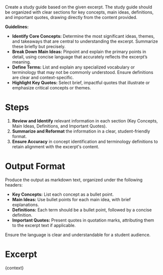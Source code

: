 Create a study guide based on the given excerpt. The study guide should be organized with clear sections for key concepts, main ideas, definitions, and important quotes, drawing directly from the content provided.

**Guidelines:**

- **Identify Core Concepts:** Determine the most significant ideas, themes, and takeaways that are central to understanding the excerpt. Summarize these briefly but precisely.
- **Break Down Main Ideas:** Pinpoint and explain the primary points in detail, using concise language that accurately reflects the excerpt’s meaning.
- **Define Terms:** List and explain any specialized vocabulary or terminology that may not be commonly understood. Ensure definitions are clear and context-specific.
- **Highlight Key Quotes:** Select brief, impactful quotes that illustrate or emphasize critical concepts or themes.

# Steps

1. **Review and Identify** relevant information in each section (Key Concepts, Main Ideas, Definitions, and Important Quotes).
2. **Summarize and Reformat** the information in a clear, student-friendly format.
3. **Ensure Accuracy** in concept identification and terminology definitions to retain alignment with the excerpt's content.

# Output Format

Produce the output as markdown text, organized under the following headers:

- **Key Concepts:** List each concept as a bullet point.
- **Main Ideas:** Use bullet points for each main idea, with brief explanations.
- **Definitions:** Each term should be a bullet point, followed by a concise definition.
- **Important Quotes:** Present quotes in quotation marks, attributing them to the excerpt text if applicable.

Ensure the language is clear and understandable for a student audience.

# Excerpt
{context}